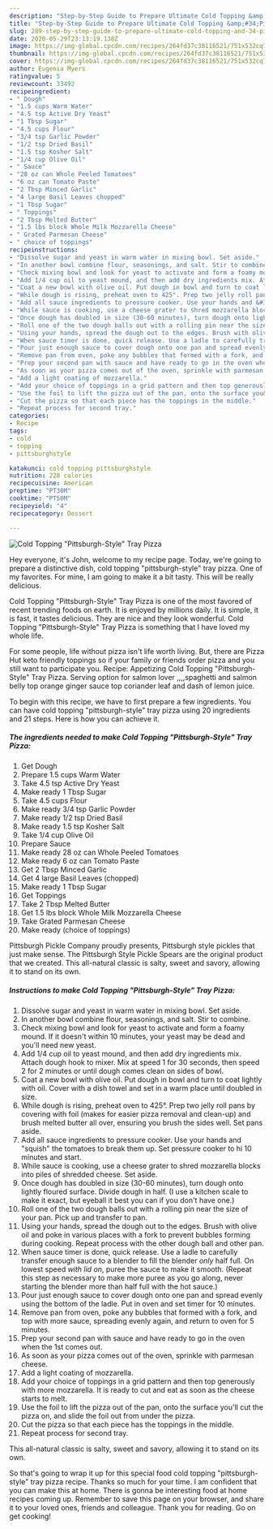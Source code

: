 ```yaml
---
description: "Step-by-Step Guide to Prepare Ultimate Cold Topping &amp;#34;Pittsburgh-Style&amp;#34; Tray Pizza"
title: "Step-by-Step Guide to Prepare Ultimate Cold Topping &amp;#34;Pittsburgh-Style&amp;#34; Tray Pizza"
slug: 289-step-by-step-guide-to-prepare-ultimate-cold-topping-and-34-pittsburgh-style-and-34-tray-pizza
date: 2020-05-29T23:13:19.138Z
image: https://img-global.cpcdn.com/recipes/264fd37c38116521/751x532cq70/cold-topping-pittsburgh-style-tray-pizza-recipe-main-photo.jpg
thumbnail: https://img-global.cpcdn.com/recipes/264fd37c38116521/751x532cq70/cold-topping-pittsburgh-style-tray-pizza-recipe-main-photo.jpg
cover: https://img-global.cpcdn.com/recipes/264fd37c38116521/751x532cq70/cold-topping-pittsburgh-style-tray-pizza-recipe-main-photo.jpg
author: Eugenia Myers
ratingvalue: 5
reviewcount: 33492
recipeingredient:
- " Dough"
- "1.5 cups Warm Water"
- "4.5 tsp Active Dry Yeast"
- "1 Tbsp Sugar"
- "4.5 cups Flour"
- "3/4 tsp Garlic Powder"
- "1/2 tsp Dried Basil"
- "1.5 tsp Kosher Salt"
- "1/4 cup Olive Oil"
- " Sauce"
- "28 oz can Whole Peeled Tomatoes"
- "6 oz can Tomato Paste"
- "2 Tbsp Minced Garlic"
- "4 large Basil Leaves chopped"
- "1 Tbsp Sugar"
- " Toppings"
- "2 Tbsp Melted Butter"
- "1.5 lbs block Whole Milk Mozzarella Cheese"
- " Grated Parmesan Cheese"
- " choice of toppings"
recipeinstructions:
- "Dissolve sugar and yeast in warm water in mixing bowl. Set aside."
- "In another bowl combine flour, seasonings, and salt. Stir to combine."
- "Check mixing bowl and look for yeast to activate and form a foamy mound. If it doesn&#39;t within 10 minutes, your yeast may be dead and you&#39;ll need new yeast."
- "Add 1/4 cup oil to yeast mound, and then add dry ingredients mix. Attach dough hook to mixer. Mix at speed 1 for 30 seconds, then speed 2 for 2 minutes or until dough comes clean on sides of bowl."
- "Coat a new bowl with olive oil. Put dough in bowl and turn to coat lightly with oil. Cover with a dish towel and set in a warm place until doubled in size."
- "While dough is rising, preheat oven to 425°. Prep two jelly roll pans by covering with foil (makes for easier pizza removal and clean-up) and brush melted butter all over, ensuring you brush the sides well. Set pans aside."
- "Add all sauce ingredients to pressure cooker. Use your hands and &#34;squish&#34; the tomatoes to break them up. Set pressure cooker to hi 10 minutes and start."
- "While sauce is cooking, use a cheese grater to shred mozzarella blocks into piles of shredded cheese. Set aside."
- "Once dough has doubled in size (30-60 minutes), turn dough onto lightly floured surface. Divide dough in half. (I use a kitchen scale to make it exact, but eyeball it best you can if you don&#39;t have one.)"
- "Roll one of the two dough balls out with a rolling pin near the size of your pan. Pick up and transfer to pan."
- "Using your hands, spread the dough out to the edges. Brush with olive oil and poke in various places with a fork to prevent bubbles forming during cooking. Repeat process with the other dough ball and other pan."
- "When sauce timer is done, quick release. Use a ladle to carefully transfer enough sauce to a blender to fill the blender *only* half full. On lowest speed *with lid on*, puree the sauce to make it smooth. (Repeat this step as necessary to make more puree as you go along, never starting the blender more than half full with the hot sauce.)"
- "Pour just enough sauce to cover dough onto one pan and spread evenly using the bottom of the ladle. Put in oven and set timer for 10 minutes."
- "Remove pan from oven, poke any bubbles that formed with a fork, and top with more sauce, spreading evenly again, and return to oven for 5 minutes."
- "Prep your second pan with sauce and have ready to go in the oven when the 1st comes out."
- "As soon as your pizza comes out of the oven, sprinkle with parmesan cheese."
- "Add a light coating of mozzarella."
- "Add your choice of toppings in a grid pattern and then top generously with more mozzarella. It is ready to cut and eat as soon as the cheese starts to melt."
- "Use the foil to lift the pizza out of the pan, onto the surface you&#39;ll cut the pizza on, and slide the foil out from under the pizza."
- "Cut the pizza so that each piece has the toppings in the middle."
- "Repeat process for second tray."
categories:
- Recipe
tags:
- cold
- topping
- pittsburghstyle

katakunci: cold topping pittsburghstyle 
nutrition: 228 calories
recipecuisine: American
preptime: "PT30M"
cooktime: "PT50M"
recipeyield: "4"
recipecategory: Dessert

---
```



![Cold Topping &#34;Pittsburgh-Style&#34; Tray Pizza](https://img-global.cpcdn.com/recipes/264fd37c38116521/751x532cq70/cold-topping-pittsburgh-style-tray-pizza-recipe-main-photo.jpg)

Hey everyone, it's John, welcome to my recipe page. Today, we're going to prepare a distinctive dish, cold topping &#34;pittsburgh-style&#34; tray pizza. One of my favorites. For mine, I am going to make it a bit tasty. This will be really delicious.

Cold Topping &#34;Pittsburgh-Style&#34; Tray Pizza is one of the most favored of recent trending foods on earth. It is enjoyed by millions daily. It is simple, it is fast, it tastes delicious. They are nice and they look wonderful. Cold Topping &#34;Pittsburgh-Style&#34; Tray Pizza is something that I have loved my whole life.

For some people, life without pizza isn&#39;t life worth living. But, there are Pizza Hut keto friendly toppings so if your family or friends order pizza and you still want to participate you. Recipe: Appetizing Cold Topping &#34;Pittsburgh-Style&#34; Tray Pizza. Serving option for salmon lover ,,,,spaghetti and salmon belly top orange ginger sauce top coriander leaf and dash of lemon juice.


To begin with this recipe, we have to first prepare a few ingredients. You can have cold topping &#34;pittsburgh-style&#34; tray pizza using 20 ingredients and 21 steps. Here is how you can achieve it.

<!--inarticleads1-->

##### The ingredients needed to make Cold Topping &#34;Pittsburgh-Style&#34; Tray Pizza:

1. Get  Dough
1. Prepare 1.5 cups Warm Water
1. Take 4.5 tsp Active Dry Yeast
1. Make ready 1 Tbsp Sugar
1. Take 4.5 cups Flour
1. Make ready 3/4 tsp Garlic Powder
1. Make ready 1/2 tsp Dried Basil
1. Make ready 1.5 tsp Kosher Salt
1. Take 1/4 cup Olive Oil
1. Prepare  Sauce
1. Make ready 28 oz can Whole Peeled Tomatoes
1. Make ready 6 oz can Tomato Paste
1. Get 2 Tbsp Minced Garlic
1. Get 4 large Basil Leaves (chopped)
1. Make ready 1 Tbsp Sugar
1. Get  Toppings
1. Take 2 Tbsp Melted Butter
1. Get 1.5 lbs block Whole Milk Mozzarella Cheese
1. Take  Grated Parmesan Cheese
1. Make ready  (choice of toppings)


Pittsburgh Pickle Company proudly presents, Pittsburgh style pickles that just make sense. The Pittsburgh Style Pickle Spears are the original product that we created. This all-natural classic is salty, sweet and savory, allowing it to stand on its own. 

<!--inarticleads2-->

##### Instructions to make Cold Topping &#34;Pittsburgh-Style&#34; Tray Pizza:

1. Dissolve sugar and yeast in warm water in mixing bowl. Set aside.
1. In another bowl combine flour, seasonings, and salt. Stir to combine.
1. Check mixing bowl and look for yeast to activate and form a foamy mound. If it doesn&#39;t within 10 minutes, your yeast may be dead and you&#39;ll need new yeast.
1. Add 1/4 cup oil to yeast mound, and then add dry ingredients mix. Attach dough hook to mixer. Mix at speed 1 for 30 seconds, then speed 2 for 2 minutes or until dough comes clean on sides of bowl.
1. Coat a new bowl with olive oil. Put dough in bowl and turn to coat lightly with oil. Cover with a dish towel and set in a warm place until doubled in size.
1. While dough is rising, preheat oven to 425°. Prep two jelly roll pans by covering with foil (makes for easier pizza removal and clean-up) and brush melted butter all over, ensuring you brush the sides well. Set pans aside.
1. Add all sauce ingredients to pressure cooker. Use your hands and &#34;squish&#34; the tomatoes to break them up. Set pressure cooker to hi 10 minutes and start.
1. While sauce is cooking, use a cheese grater to shred mozzarella blocks into piles of shredded cheese. Set aside.
1. Once dough has doubled in size (30-60 minutes), turn dough onto lightly floured surface. Divide dough in half. (I use a kitchen scale to make it exact, but eyeball it best you can if you don&#39;t have one.)
1. Roll one of the two dough balls out with a rolling pin near the size of your pan. Pick up and transfer to pan.
1. Using your hands, spread the dough out to the edges. Brush with olive oil and poke in various places with a fork to prevent bubbles forming during cooking. Repeat process with the other dough ball and other pan.
1. When sauce timer is done, quick release. Use a ladle to carefully transfer enough sauce to a blender to fill the blender *only* half full. On lowest speed *with lid on*, puree the sauce to make it smooth. (Repeat this step as necessary to make more puree as you go along, never starting the blender more than half full with the hot sauce.)
1. Pour just enough sauce to cover dough onto one pan and spread evenly using the bottom of the ladle. Put in oven and set timer for 10 minutes.
1. Remove pan from oven, poke any bubbles that formed with a fork, and top with more sauce, spreading evenly again, and return to oven for 5 minutes.
1. Prep your second pan with sauce and have ready to go in the oven when the 1st comes out.
1. As soon as your pizza comes out of the oven, sprinkle with parmesan cheese.
1. Add a light coating of mozzarella.
1. Add your choice of toppings in a grid pattern and then top generously with more mozzarella. It is ready to cut and eat as soon as the cheese starts to melt.
1. Use the foil to lift the pizza out of the pan, onto the surface you&#39;ll cut the pizza on, and slide the foil out from under the pizza.
1. Cut the pizza so that each piece has the toppings in the middle.
1. Repeat process for second tray.


This all-natural classic is salty, sweet and savory, allowing it to stand on its own. 

So that's going to wrap it up for this special food cold topping &#34;pittsburgh-style&#34; tray pizza recipe. Thanks so much for your time. I am confident that you can make this at home. There is gonna be interesting food at home recipes coming up. Remember to save this page on your browser, and share it to your loved ones, friends and colleague. Thank you for reading. Go on get cooking!
